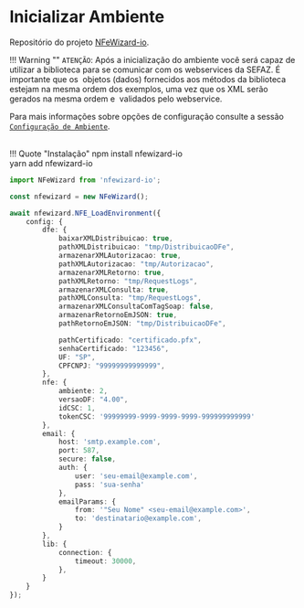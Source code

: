 # Inicializar Ambiente

Repositório do projeto [NFeWizard-io](https://github.com/nfewizard-org/nfewizard-io).

!!! Warning ""
    `ATENÇÃO`: Após a inicialização do ambiente você será capaz de utilizar a biblioteca para se comunicar com os webservices da SEFAZ.
    É importante que os &nbsp;objetos (dados) fornecidos aos métodos da biblioteca estejam na mesma ordem dos exemplos, uma vez que os XML serão gerados na mesma ordem e &nbsp;validados pelo webservice.
<br>

Para mais informações sobre opções de configuração consulte a sessão [`Configuração de Ambiente`](configuracaoDeAmbiente.md).
<br><br>

!!! Quote "Instalação"
    npm install nfewizard-io<br>
    yarn add nfewizard-io

```typescript title="NFE_LoadEnvironment" linenums="1"
import NFeWizard from 'nfewizard-io';

const nfewizard = new NFeWizard();

await nfewizard.NFE_LoadEnvironment({
    config: {
        dfe: {
            baixarXMLDistribuicao: true,
            pathXMLDistribuicao: "tmp/DistribuicaoDFe",
            armazenarXMLAutorizacao: true,
            pathXMLAutorizacao: "tmp/Autorizacao",
            armazenarXMLRetorno: true,
            pathXMLRetorno: "tmp/RequestLogs",
            armazenarXMLConsulta: true,
            pathXMLConsulta: "tmp/RequestLogs",
            armazenarXMLConsultaComTagSoap: false,
            armazenarRetornoEmJSON: true,
            pathRetornoEmJSON: "tmp/DistribuicaoDFe",

            pathCertificado: "certificado.pfx",
            senhaCertificado: "123456",
            UF: "SP",
            CPFCNPJ: "99999999999999",
        },
        nfe: {
            ambiente: 2,
            versaoDF: "4.00",
            idCSC: 1,
            tokenCSC: '99999999-9999-9999-9999-999999999999'
        },
        email: {
            host: 'smtp.example.com',
            port: 587,
            secure: false,
            auth: {
                user: 'seu-email@example.com',
                pass: 'sua-senha'
            },
            emailParams: {
                from: '"Seu Nome" <seu-email@example.com>',
                to: 'destinatario@example.com',
            }
        },
        lib: {
            connection: {
                timeout: 30000,
            },
        }
    }
});
```